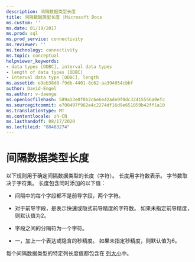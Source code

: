 ```yaml
---
description: 间隔数据类型长度
title: 间隔数据类型长度 |Microsoft Docs
ms.custom: ''
ms.date: 01/19/2017
ms.prod: sql
ms.prod_service: connectivity
ms.reviewer: ''
ms.technology: connectivity
ms.topic: conceptual
helpviewer_keywords:
- data types [ODBC], interval data types
- length of data types [ODBC]
- interval data type [ODBC], length
ms.assetid: e9eb38d8-f9db-4401-8c62-aa394054cbbf
author: David-Engel
ms.author: v-daenge
ms.openlocfilehash: 589a13e0f0b2c6e6e42ade0f0dc32415556a0efc
ms.sourcegitcommit: e700497f962e4c2274df16d9e651059b42ff1a10
ms.translationtype: MT
ms.contentlocale: zh-CN
ms.lasthandoff: 08/17/2020
ms.locfileid: "88483274"
---
```

# <a name="interval-data-type-length"></a>间隔数据类型长度
以下规则用于确定间隔数据类型的长度（字符）。 长度用字符数表示。 字节数取决于字符集。 长度包含同时添加的以下值：  
  
-   间隔中的每个字段都不是前导字段，两个字符。  
  
-   对于前导字段，是表示快速或隐式前导精度的字符数。 如果未指定前导精度，则默认值为2。  
  
-   字段之间的分隔符为一个字符。  
  
-   一，加上一个表达或隐含的秒精度。 如果未指定秒精度，则默认值为6。  
  
 每个间隔数据类型的特定列长度值都包含在 [列大小](../../../odbc/reference/appendixes/column-size.md)中。
